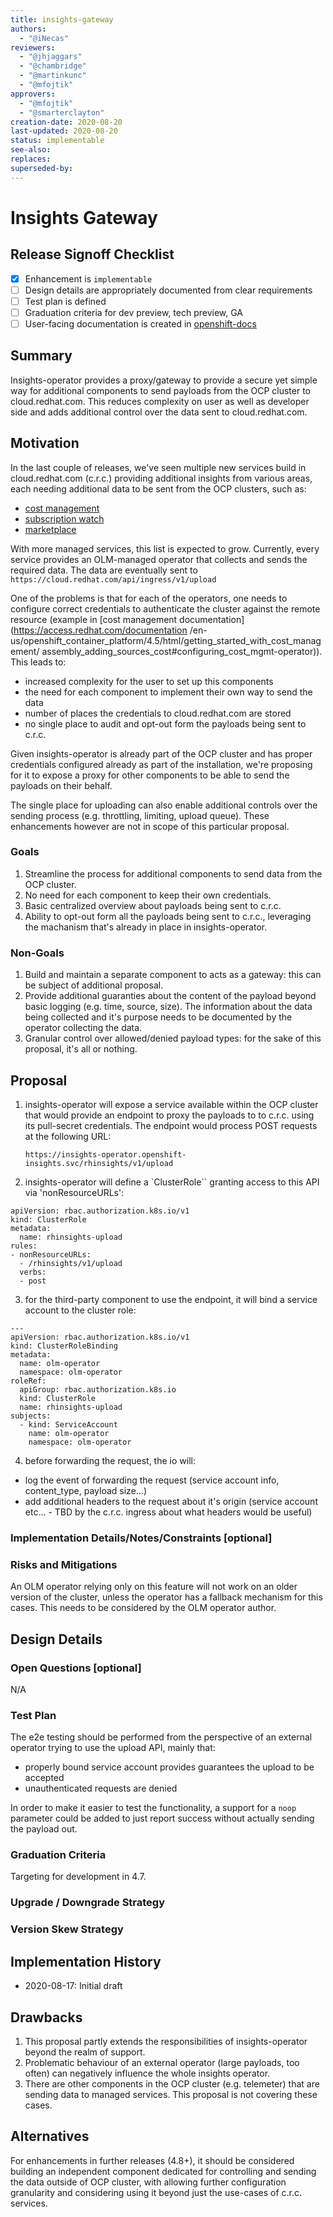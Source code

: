 ```yaml
---
title: insights-gateway
authors:
  - "@iNecas"
reviewers:
  - "@jhjaggars"
  - "@chambridge"
  - "@martinkunc"
  - "@mfojtik"
approvers:
  - "@mfojtik"
  - "@smarterclayton"
creation-date: 2020-08-20
last-updated: 2020-08-20
status: implementable
see-also:
replaces:
superseded-by:
---
```


# Insights Gateway

## Release Signoff Checklist

- [x] Enhancement is `implementable`
- [ ] Design details are appropriately documented from clear requirements
- [ ] Test plan is defined
- [ ] Graduation criteria for dev preview, tech preview, GA
- [ ] User-facing documentation is created in [openshift-docs](https://github.com/openshift/openshift-docs/)

## Summary

Insights-operator provides a proxy/gateway to provide a secure yet simple
way for additional components to send payloads from the OCP cluster to
cloud.redhat.com. This reduces complexity on user as well as developer
side and adds additional control over the data sent to cloud.redhat.com.

## Motivation

In the last couple of releases, we've seen multiple new services build in 
cloud.redhat.com (c.r.c.) providing additional insights from various areas,
each needing additional data to be sent from the OCP clusters, such as:

- [cost management](https://github.com/project-koku/korekuta-operator)
- [subscription watch](https://github.com/chambridge/subscription-watch-operator)
- [marketplace](https://github.com/redhat-marketplace/redhat-marketplace-operator)

With more managed services, this list is expected to grow. Currently, every service
provides an OLM-managed operator that collects and sends the required data.
The data are eventually sent to `https://cloud.redhat.com/api/ingress/v1/upload`

One of the problems is that for each of the operators, one needs to configure
correct credentials to authenticate the cluster against the remote resource
(example in [cost management documentation](https://access.redhat.com/documentation
/en-us/openshift_container_platform/4.5/html/getting_started_with_cost_management/
assembly_adding_sources_cost#configuring_cost_mgmt-operator)). This leads to:

- increased complexity for the user to set up this components
- the need for each component to implement their own way to send the data 
- number of places the credentials to cloud.redhat.com are stored
- no single place to audit and opt-out form the payloads being sent to c.r.c.

Given insights-operator is already part of the OCP cluster and has proper credentials
configured already as part of the installation, we're proposing for it to expose
a proxy for other components to be able to send the payloads on their behalf.

The single place for uploading can also enable additional controls over the sending process
(e.g. throttling, limiting, upload queue). These enhancements however are not in scope
of this particular proposal.

### Goals

1. Streamline the process for additional components to send data from the OCP cluster.
2. No need for each component to keep their own credentials.
3. Basic centralized overview about payloads being sent to c.r.c.
4. Ability to opt-out form all the payloads being sent to c.r.c., leveraging the machanism
that's already in place in insights-operator.

### Non-Goals

1. Build and maintain a separate component to acts as a gateway: this can be
   subject of additional proposal.
2. Provide additional guaranties about the content of the payload beyond basic logging
   (e.g. time, source, size). The information about the data being collected and it's
   purpose needs to be documented by the operator collecting the data.
3. Granular control over allowed/denied payload types: for the sake of this proposal, it's 
   all or nothing.

## Proposal

1. insights-operator will expose a service available within the OCP cluster
   that would provide an endpoint to proxy the payloads to to c.r.c. using
   its pull-secret credentials. The endpoint would process POST requests
   at the following URL:
   
   ```
   https://insights-operator.openshift-insights.svc/rhinsights/v1/upload
   ```

2. insights-operator will define a `ClusterRole`` granting access to this API via 'nonResourceURLs':

```
apiVersion: rbac.authorization.k8s.io/v1
kind: ClusterRole
metadata:
  name: rhinsights-upload
rules:
- nonResourceURLs:
  - /rhinsights/v1/upload
  verbs:
  - post
```
3. for the third-party component to use the endpoint, it will bind a service account to the cluster role:

```
---
apiVersion: rbac.authorization.k8s.io/v1
kind: ClusterRoleBinding
metadata:
  name: olm-operator
  namespace: olm-operator
roleRef:
  apiGroup: rbac.authorization.k8s.io
  kind: ClusterRole
  name: rhinsights-upload
subjects:
  - kind: ServiceAccount
    name: olm-operator
    namespace: olm-operator
```
4. before forwarding the request, the io will:
  - log the event of forwarding the request (service account info, content_type, payload size…)
  - add additional headers to the request about it's origin (service account
    etc… - TBD by the c.r.c. ingress about what headers would be useful)


### Implementation Details/Notes/Constraints [optional]

### Risks and Mitigations

An OLM operator relying only on this feature will not work on an older version
of the cluster, unless the operator has a fallback mechanism for this cases.
This needs to be considered by the OLM operator author.


## Design Details

### Open Questions [optional]

N/A

### Test Plan

The e2e testing should be performed from the perspective of an external
operator trying to use the upload API, mainly that:

- properly bound service account provides guarantees the upload to be accepted
- unauthenticated requests are denied

In order to make it easier to test the functionality, a support for a `noop`
parameter could be added to just report success without actually sending the
payload out.

### Graduation Criteria

Targeting for development in 4.7.

### Upgrade / Downgrade Strategy

### Version Skew Strategy

## Implementation History

- 2020-08-17: Initial draft

## Drawbacks

1. This proposal partly extends the responsibilities of insights-operator beyond
   the realm of support.
2. Problematic behaviour of an external operator (large payloads, too often) can negatively
   influence the whole insights operator.
3. There are other components in the OCP cluster (e.g. telemeter) that are sending
   data to managed services. This proposal is not covering these cases.

## Alternatives

For enhancements in further releases (4.8+), it should be considered building an
independent component dedicated for controlling and sending the data outside of
OCP cluster, with allowing further configuration granularity and considering
using it beyond just the use-cases of c.r.c. services.
